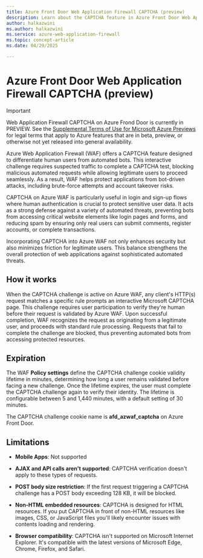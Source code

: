 ```yaml
---
title: Azure Front Door Web Application Firewall CAPTCHA (preview)
description: Learn about the CAPTCHA feature in Azure Front Door Web Application Firewall (WAF) and how it helps protect your web applications from automated attacks.
author: halkazwini
ms.author: halkazwini
ms.service: azure-web-application-firewall
ms.topic: concept-article
ms.date: 04/29/2025

---
```


# Azure Front Door Web Application Firewall CAPTCHA (preview)

> [!IMPORTANT]
> Web Application Firewall CAPTCHA on Azure Frond Door is currently in PREVIEW. See the [Supplemental Terms of Use for Microsoft Azure Previews](https://azure.microsoft.com/support/legal/preview-supplemental-terms/) for legal terms that apply to Azure features that are in beta, preview, or otherwise not yet released into general availability.

Azure Web Application Firewall (WAF) offers a CAPTCHA feature designed to differentiate human users from automated bots. This interactive challenge requires suspected traffic to complete a CAPTCHA test, blocking malicious automated requests while allowing legitimate users to proceed seamlessly. As a result, WAF helps protect applications from bot-driven attacks, including brute-force attempts and account takeover risks.

CAPTCHA on Azure WAF is particularly useful in login and sign-up flows where human authentication is crucial to protect sensitive user data. It acts as a strong defense against a variety of automated threats, preventing bots from accessing critical website elements like login pages and forms, and reducing spam by ensuring only real users can submit comments, register accounts, or complete transactions.

Incorporating CAPTCHA into Azure WAF not only enhances security but also minimizes friction for legitimate users. This balance strengthens the overall protection of web applications against sophisticated automated threats.

## How it works

When the CAPTCHA challenge is active on Azure WAF, any client's HTTP(s) request matches a specific rule prompts an interactive Microsoft CAPTCHA page. This challenge requires user participation to verify they're human before their request is validated by Azure WAF. Upon successful completion, WAF recognizes the request as originating from a legitimate user, and proceeds with standard rule processing. Requests that fail to complete the challenge are blocked, thus preventing automated bots from accessing protected resources. 

## Expiration 

The WAF **Policy settings** define the CAPTCHA challenge cookie validity lifetime in minutes, determining how long a user remains validated before facing a new challenge. Once the lifetime expires, the user must complete the CAPTCHA challenge again to verify their identity. The lifetime is configurable between 5 and 1,440 minutes, with a default setting of 30 minutes.  

The CAPTCHA challenge cookie name is **afd_azwaf_captcha** on Azure Front Door. 

## Limitations 

- **Mobile Apps**: Not supported 

- **AJAX and API calls aren't supported**: CAPTCHA verification doesn't apply to these types of requests. 

- **POST body size restriction**: If the first request triggering a CAPTCHA challenge has a POST body exceeding 128 KB, it will be blocked. 

- **Non-HTML embedded resources**: CAPTCHA is designed for HTML resources. If you put CAPTCHA in front of non-HTML resources like images, CSS, or JavaScript files you'll likely encounter issues with contents loading and rendering.  

- **Browser compatibility**: CAPTCHA isn't supported on Microsoft Internet Explorer. It's compatible with the latest versions of Microsoft Edge, Chrome, Firefox, and Safari. 

